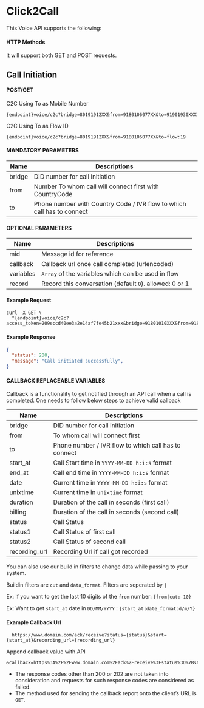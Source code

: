 # Click2Call

This Voice API supports the following:

#### HTTP Methods
  
  It will support both GET and POST requests.

## Call Initiation

#### POST/GET

C2C Using To as Mobile Number
```
{endpoint}voice/c2c?bridge=80191912XX&from=9180106077XX&to=91901930XXX
```
C2C Using To as Flow ID
```
{endpoint}voice/c2c?bridge=80191912XX&from=9180106077XX&to=flow:19
```

####  MANDATORY PARAMETERS

| Name     | Descriptions |
|----------|--------------|
| bridge | DID number for call initiation |
| from | Number To whom call will connect first with CountryCode|
| to | Phone number with Country Code / IVR flow to which call has to connect |


####  OPTIONAL PARAMETERS

| Name     | Descriptions |
|----------|--------------|
| mid |  Message id for reference |r |
| callback | Callback url once call completed (urlencoded) |
| variables | `Array` of the variables which can be used in flow |
| record | Record this conversation (default `0`). allowed: 0 or 1 |

#### Example Request

```
curl -X GET \
  "{endpoint}voice/c2c?access_token=209eccd40ee3a2e14af7fe45b21xxx&bridge=91801010XXX&from=9189195XXX&to=91901xxxxxx"
```

#### Example Response

```json
{
  "status": 200,
  "message": "Call initiated successfully",
}
```

####  CALLBACK REPLACEABLE VARIABLES

Callback is a functionality to get notified through an API call when a call is completed. One needs to follow below steps to achieve valid callback

| Name     | Descriptions |
|----------|--------------|
| bridge | DID number for call initiation |
| from | To whom call will connect first |
| to | Phone number / IVR flow to which call has to connect |
| start_at | Call Start time in `YYYY-MM-DD h:i:s` format |
| end_at | Call end time in `YYYY-MM-DD h:i:s` format |
| date | Current time in `YYYY-MM-DD h:i:s` format |
| unixtime | Current time in `unixtime` format |
| duration | Duration of the call in seconds (first call) |
| billing | Duration of the call in seconds (second call) |
| status | Call Status |
| status1 | Call Status of first call |
| status2 | Call Status of second call|
| recording_url | Recording Url if call got recorded |


You can also use our build in filters to change data while passing to your system.

Buildin filters are `cut` and `data_format`. Filters are seperated by `|`

Ex: if you want to get the last 10 digits of the `from` number: `{from|cut:-10}`

Ex: Want to get `start_at` date in `DD/MM/YYYY` : `{start_at|date_format:d/m/Y}`


#### Example Callback Url

```
  https://www.domain.com/ack/receive?status={status}&start={start_at}&recording_url={recording_url}
```

Append callback value with API

```
&callback=https%3A%2F%2Fwww.domain.com%2Fack%2Freceive%3Fstatus%3D%7Bstatus%7D%26start%3D%7Bstart_at%7D%26recording_url%3D%7Brecording_url%7D
```

- The response codes other than 200 or 202 are not taken into consideration and requests for such response codes are considered as failed.
- The method used for sending the callback report onto the client’s URL is `GET`.